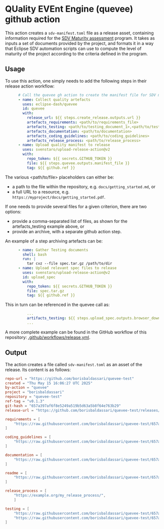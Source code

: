 
# QUality EVEnt Engine (quevee) github action

This action creates a `sdv-manifest.toml` file as a release asset, containing information required for the [SDV Maturity assessment](https://gitlab.eclipse.org/eclipse-wg/sdv-wg/sdv-technical-alignment/sdv-technical-topics/sdv-process/sdv-process-evaluation/-/blob/main/README.md) program. It takes as inputs a set of documents provided by the project, and formats it in a way that Eclipse SDV automation scripts can use to compute the level of maturity of the project according to the criteria defined in the program.


## Usage

To use this action, one simply needs to add the following steps in their release action workflow:

```yaml
      # Call the quevee gh action to create the manifest file for SDV maturity assessment.
      - name: Collect quality artefacts
        uses: eclipse-dash/quevee
        id: quevee
        with:
          release_url: ${{ steps.create_release.outputs.url }}
          artefacts_requirements: <path/to/requirements_file>
          artefacts_testing: <path/to/testing_document_1>,<path/to/testing_document_2> 
          artefacts_documentation: <path/to/documentation>
          artefacts_coding_guidelines: <path/to/coding_guidelines>
          artefacts_release_process: <path/to/release_process>
      - name: Upload quality manifest to release
        uses: svenstaro/upload-release-action@v2
        with:
          repo_token: ${{ secrets.GITHUB_TOKEN }}
          file: ${{ steps.quevee.outputs.manifest_file }}
          tag: ${{ github.ref }}

```

The various <path/to/file> placeholders can either be:
* a path to the file within the repository, e.g. `docs/getting_started.md`, or
* a full URL to a resource, e.g. `https://myproject/docs/getting_started.pdf`.

If one needs to provide several files for a given criterion, there are two options:
* provide a comma-separated list of files, as shown for the artefacts_testing example above, or
* provide an archive, with a separate github action step.

An example of a step archiving artefacts can be:
```yaml
      - name: Gather Testing documents
        shell: bash
        run: |
          tar cvz --file spec.tar.gz /path/to/dir
      - name: Upload relevant spec files to release
        uses: svenstaro/upload-release-action@v2
        id: upload_spec
        with:
          repo_token: ${{ secrets.GITHUB_TOKEN }}
          file: spec.tar.gz
          tag: ${{ github.ref }}
```

This in turn can be referenced in the quevee call as:
```yaml
          ...
          artifacts_testing: ${{ steps.upload_spec.outputs.browser_download_url }}
          ...
```

A more complete example can be found in the GitHub workflow of this repository: [.github/workflows/release.yml](.github/workflows/release.yml).

## Output

The action creates a file called `sdv-manifest.toml` as an asset of the release. Its content is as follows:

```toml
repo-url = "https://github.com/borisbaldassari/quevee-test"
created = "Thu May 15 16:06:27 UTC 2025"
by-action = "quevee"
project = "borisbaldassari"
repository = "quevee-test"
ref-tag = "v0.1.3"
git-hash = "657a397af6f8e5249a519b5d63a5b8f64e763b29"
release-url = "https://github.com/borisbaldassari/quevee-test/releases/tag/v0.1.3"

requirements = [
    "https://raw.githubusercontent.com/borisbaldassari/quevee-test/657a397af6f8e5249a519b5d63a5b8f64e763b29/docs/requirements.md",
]

coding_guidelines = [
    "https://raw.githubusercontent.com/borisbaldassari/quevee-test/657a397af6f8e5249a519b5d63a5b8f64e763b29/docs/coding_guidelines.md",
]

documentation = [
    "https://raw.githubusercontent.com/borisbaldassari/quevee-test/657a397af6f8e5249a519b5d63a5b8f64e763b29/docs/getting_started/",
]

readme = [
    "https://raw.githubusercontent.com/borisbaldassari/quevee-test/657a397af6f8e5249a519b5d63a5b8f64e763b29/README.md",
]

release_process = [
    "https://example.org/my_release_process/",
    ]

testing = [
    "https://raw.githubusercontent.com/borisbaldassari/quevee-test/657a397af6f8e5249a519b5d63a5b8f64e763b29/tests/file_1",
    "https://raw.githubusercontent.com/borisbaldassari/quevee-test/657a397af6f8e5249a519b5d63a5b8f64e763b29/tests/file_2",
]
```

